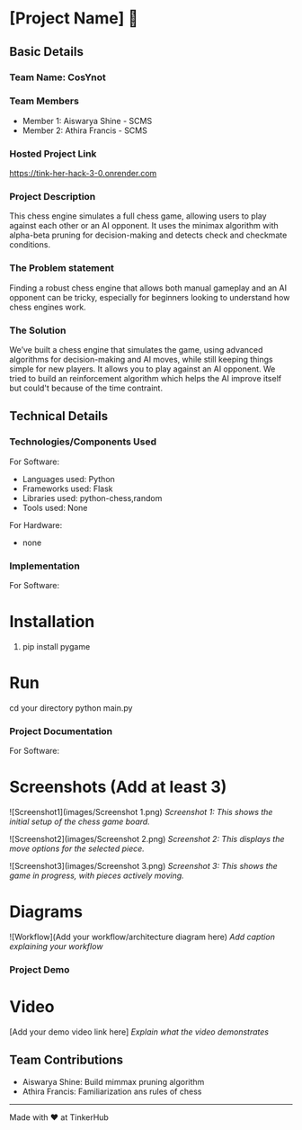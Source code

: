 # [Project Name] 🎯


## Basic Details
### Team Name: CosYnot


### Team Members
- Member 1: Aiswarya Shine - SCMS
- Member 2: Athira Francis - SCMS


### Hosted Project Link
https://tink-her-hack-3-0.onrender.com

### Project Description
This chess engine simulates a full chess game, allowing users to play against each other or an AI opponent. It uses the minimax algorithm with alpha-beta pruning for decision-making and detects check and checkmate conditions.


### The Problem statement
Finding a robust chess engine that allows both manual gameplay and an AI opponent can be tricky, especially for beginners looking to understand how chess engines work.


### The Solution
We’ve built a chess engine that simulates the game, using advanced algorithms for decision-making and AI moves, while still keeping things simple for new players. It allows you to play against an AI opponent. We tried to build an reinforcement algorithm which helps the AI improve itself but could't because of the time contraint.


## Technical Details
### Technologies/Components Used
For Software:
- Languages used: Python
- Frameworks used: Flask
- Libraries used: python-chess,random
- Tools used: None

For Hardware:
- none

### Implementation
For Software:
# Installation
1) pip install pygame

# Run
cd your directory
python main.py

### Project Documentation
For Software:

# Screenshots (Add at least 3)
![Screenshot1](images/Screenshot 1.png)
*Screenshot 1: This shows the initial setup of the chess game board.*

![Screenshot2](images/Screenshot 2.png)
*Screenshot 2: This displays the move options for the selected piece.*

![Screenshot3](images/Screenshot 3.png)
*Screenshot 3: This shows the game in progress, with pieces actively moving.*


# Diagrams
![Workflow](Add your workflow/architecture diagram here)
*Add caption explaining your workflow*

### Project Demo
# Video
[Add your demo video link here]
*Explain what the video demonstrates*


## Team Contributions
- Aiswarya Shine: Build mimmax pruning algorithm
- Athira Francis: Familiarization ans rules of chess

---
Made with ❤️ at TinkerHub
